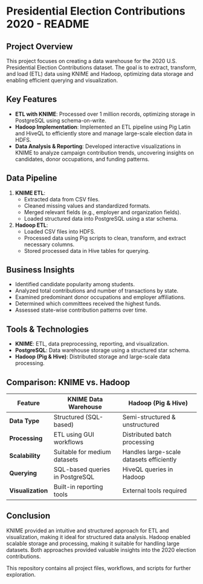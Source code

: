 # Presidential Election Contributions 2020 - README

## Project Overview
This project focuses on creating a data warehouse for the 2020 U.S. Presidential Election Contributions dataset. The goal is to extract, transform, and load (ETL) data using KNIME and Hadoop, optimizing data storage and enabling efficient querying and visualization.


## Key Features
- **ETL with KNIME**: Processed over 1 million records, optimizing storage in PostgreSQL using schema-on-write.
- **Hadoop Implementation**: Implemented an ETL pipeline using Pig Latin and HiveQL to efficiently store and manage large-scale election data in HDFS.
- **Data Analysis & Reporting**: Developed interactive visualizations in KNIME to analyze campaign contribution trends, uncovering insights on candidates, donor occupations, and funding patterns.

## Data Pipeline
1. **KNIME ETL**:
   - Extracted data from CSV files.
   - Cleaned missing values and standardized formats.
   - Merged relevant fields (e.g., employer and organization fields).
   - Loaded structured data into PostgreSQL using a star schema.
2. **Hadoop ETL**:
   - Loaded CSV files into HDFS.
   - Processed data using Pig scripts to clean, transform, and extract necessary columns.
   - Stored processed data in Hive tables for querying.

## Business Insights
- Identified candidate popularity among students.
- Analyzed total contributions and number of transactions by state.
- Examined predominant donor occupations and employer affiliations.
- Determined which committees received the highest funds.
- Assessed state-wise contribution patterns over time.

## Tools & Technologies
- **KNIME**: ETL, data preprocessing, reporting, and visualization.
- **PostgreSQL**: Data warehouse storage using a structured star schema.
- **Hadoop (Pig & Hive)**: Distributed storage and large-scale data processing.

## Comparison: KNIME vs. Hadoop
| Feature               | KNIME Data Warehouse  | Hadoop (Pig & Hive) |
|----------------------|----------------------|----------------------|
| **Data Type**        | Structured (SQL-based) | Semi-structured & unstructured |
| **Processing**       | ETL using GUI workflows | Distributed batch processing |
| **Scalability**      | Suitable for medium datasets | Handles large-scale datasets efficiently |
| **Querying**        | SQL-based queries in PostgreSQL | HiveQL queries in Hadoop |
| **Visualization**    | Built-in reporting tools | External tools required |

## Conclusion
KNIME provided an intuitive and structured approach for ETL and visualization, making it ideal for structured data analysis. Hadoop enabled scalable storage and processing, making it suitable for handling large datasets. Both approaches provided valuable insights into the 2020 election contributions.

This repository contains all project files, workflows, and scripts for further exploration.
